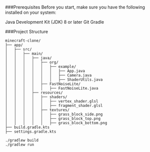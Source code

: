 ###Prerequisites
Before you start, make sure you have the following installed on your system:

Java Development Kit (JDK) 8 or later
Git
Gradle

###Project Structure

```
minecraft-clone/
├── app/
│   ├── src/
│   │   ├── main/
│   │   │   ├── java/
│   │   │   │   ├── org/
│   │   │   │   │   ├── example/
│   │   │   │   │   │   ├── App.java
│   │   │   │   │   │   ├── Camera.java
│   │   │   │   │   │   ├── ShaderUtils.java
│   │   │   │   ├── FastNoiseLite/
│   │   │   │   │   ├── FastNoiseLite.java
│   │   │   ├── resources/
│   │   │   │   ├── shaders/
│   │   │   │   │   ├── vertex_shader.glsl
│   │   │   │   │   ├── fragment_shader.glsl
│   │   │   │   ├── textures/
│   │   │   │   │   ├── grass_block_side.png
│   │   │   │   │   ├── grass_block_top.png
│   │   │   │   │   ├── grass_block_bottom.png
├── build.gradle.kts
├── settings.gradle.kts
```

```
./gradlew build
./gradlew run
```
